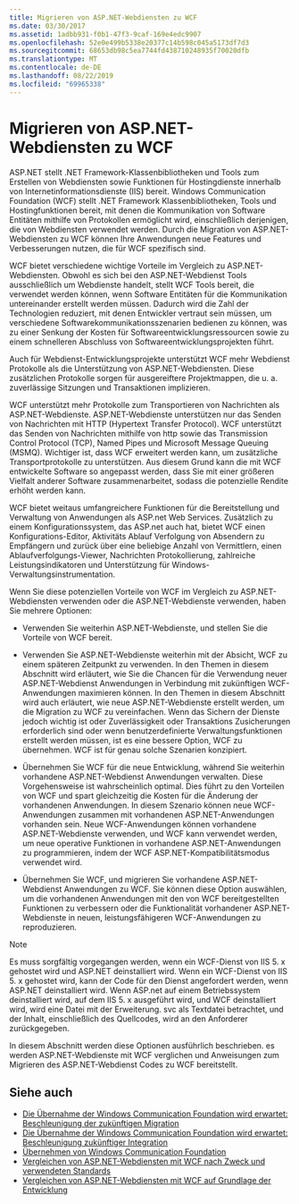 ```yaml
---
title: Migrieren von ASP.NET-Webdiensten zu WCF
ms.date: 03/30/2017
ms.assetid: 1adbb931-f0b1-47f3-9caf-169e4edc9907
ms.openlocfilehash: 52e0e499b5338e20377c14b598c045a5173df7d3
ms.sourcegitcommit: 68653db98c5ea7744fd438710248935f70020dfb
ms.translationtype: MT
ms.contentlocale: de-DE
ms.lasthandoff: 08/22/2019
ms.locfileid: "69965338"
---
```

# <a name="migrating-aspnet-web-services-to-wcf"></a>Migrieren von ASP.NET-Webdiensten zu WCF
ASP.NET stellt .NET Framework-Klassenbibliotheken und Tools zum Erstellen von Webdiensten sowie Funktionen für Hostingdienste innerhalb von Internetinformationsdienste (IIS) bereit. Windows Communication Foundation (WCF) stellt .NET Framework Klassenbibliotheken, Tools und Hostingfunktionen bereit, mit denen die Kommunikation von Software Entitäten mithilfe von Protokollen ermöglicht wird, einschließlich derjenigen, die von Webdiensten verwendet werden.  Durch die Migration von ASP.NET-Webdiensten zu WCF können Ihre Anwendungen neue Features und Verbesserungen nutzen, die für WCF spezifisch sind.  
  
 WCF bietet verschiedene wichtige Vorteile im Vergleich zu ASP.NET-Webdiensten. Obwohl es sich bei den ASP.NET-Webdienst Tools ausschließlich um Webdienste handelt, stellt WCF Tools bereit, die verwendet werden können, wenn Software Entitäten für die Kommunikation untereinander erstellt werden müssen. Dadurch wird die Zahl der Technologien reduziert, mit denen Entwickler vertraut sein müssen, um verschiedene Softwarekommunikationsszenarien bedienen zu können, was zu einer Senkung der Kosten für Softwareentwicklungsressourcen sowie zu einem schnelleren Abschluss von Softwareentwicklungsprojekten führt.  
  
 Auch für Webdienst-Entwicklungsprojekte unterstützt WCF mehr Webdienst Protokolle als die Unterstützung von ASP.NET-Webdiensten. Diese zusätzlichen Protokolle sorgen für ausgereiftere Projektmappen, die u. a. zuverlässige Sitzungen und Transaktionen implizieren.  
  
 WCF unterstützt mehr Protokolle zum Transportieren von Nachrichten als ASP.NET-Webdienste. ASP.NET-Webdienste unterstützen nur das Senden von Nachrichten mit HTTP (Hypertext Transfer Protocol). WCF unterstützt das Senden von Nachrichten mithilfe von http sowie das Transmission Control Protocol (TCP), Named Pipes und Microsoft Message Queuing (MSMQ). Wichtiger ist, dass WCF erweitert werden kann, um zusätzliche Transportprotokolle zu unterstützen. Aus diesem Grund kann die mit WCF entwickelte Software so angepasst werden, dass Sie mit einer größeren Vielfalt anderer Software zusammenarbeitet, sodass die potenzielle Rendite erhöht werden kann.  
  
 WCF bietet weitaus umfangreichere Funktionen für die Bereitstellung und Verwaltung von Anwendungen als ASP.net Web Services. Zusätzlich zu einem Konfigurationssystem, das ASP.net auch hat, bietet WCF einen Konfigurations-Editor, Aktivitäts Ablauf Verfolgung von Absendern zu Empfängern und zurück über eine beliebige Anzahl von Vermittlern, einen Ablaufverfolgungs-Viewer, Nachrichten Protokollierung, zahlreiche Leistungsindikatoren und Unterstützung für Windows-Verwaltungsinstrumentation.  
  
 Wenn Sie diese potenziellen Vorteile von WCF im Vergleich zu ASP.NET-Webdiensten verwenden oder die ASP.NET-Webdienste verwenden, haben Sie mehrere Optionen:  
  
- Verwenden Sie weiterhin ASP.NET-Webdienste, und stellen Sie die Vorteile von WCF bereit.  
  
- Verwenden Sie ASP.NET-Webdienste weiterhin mit der Absicht, WCF zu einem späteren Zeitpunkt zu verwenden. In den Themen in diesem Abschnitt wird erläutert, wie Sie die Chancen für die Verwendung neuer ASP.NET-Webdienst Anwendungen in Verbindung mit zukünftigen WCF-Anwendungen maximieren können. In den Themen in diesem Abschnitt wird auch erläutert, wie neue ASP.NET-Webdienste erstellt werden, um die Migration zu WCF zu vereinfachen. Wenn das Sichern der Dienste jedoch wichtig ist oder Zuverlässigkeit oder Transaktions Zusicherungen erforderlich sind oder wenn benutzerdefinierte Verwaltungsfunktionen erstellt werden müssen, ist es eine bessere Option, WCF zu übernehmen. WCF ist für genau solche Szenarien konzipiert.  
  
- Übernehmen Sie WCF für die neue Entwicklung, während Sie weiterhin vorhandene ASP.NET-Webdienst Anwendungen verwalten. Diese Vorgehensweise ist wahrscheinlich optimal. Dies führt zu den Vorteilen von WCF und spart gleichzeitig die Kosten für die Änderung der vorhandenen Anwendungen. In diesem Szenario können neue WCF-Anwendungen zusammen mit vorhandenen ASP.NET-Anwendungen vorhanden sein. Neue WCF-Anwendungen können vorhandene ASP.NET-Webdienste verwenden, und WCF kann verwendet werden, um neue operative Funktionen in vorhandene ASP.NET-Anwendungen zu programmieren, indem der WCF ASP.NET-Kompatibilitätsmodus verwendet wird.  
  
- Übernehmen Sie WCF, und migrieren Sie vorhandene ASP.NET-Webdienst Anwendungen zu WCF. Sie können diese Option auswählen, um die vorhandenen Anwendungen mit den von WCF bereitgestellten Funktionen zu verbessern oder die Funktionalität vorhandener ASP.NET-Webdienste in neuen, leistungsfähigeren WCF-Anwendungen zu reproduzieren.  
  
> [!NOTE]
> Es muss sorgfältig vorgegangen werden, wenn ein WCF-Dienst von IIS 5. x gehostet wird und ASP.NET deinstalliert wird. Wenn ein WCF-Dienst von IIS 5. x gehostet wird, kann der Code für den Dienst angefordert werden, wenn ASP.NET deinstalliert wird. Wenn ASP.net auf einem Betriebssystem deinstalliert wird, auf dem IIS 5. x ausgeführt wird, und WCF deinstalliert wird, wird eine Datei mit der Erweiterung. svc als Textdatei betrachtet, und der Inhalt, einschließlich des Quellcodes, wird an den Anforderer zurückgegeben.  
  
 In diesem Abschnitt werden diese Optionen ausführlich beschrieben. es werden ASP.NET-Webdienste mit WCF verglichen und Anweisungen zum Migrieren des ASP.NET-Webdienst Codes zu WCF bereitstellt.  
  
## <a name="see-also"></a>Siehe auch

- [Die Übernahme der Windows Communication Foundation wird erwartet: Beschleunigung der zukünftigen Migration](../../../../docs/framework/wcf/feature-details/anticipating-adopting-wcf-migration.md)
- [Die Übernahme der Windows Communication Foundation wird erwartet: Beschleunigung zukünftiger Integration](../../../../docs/framework/wcf/feature-details/anticipating-adopting-the-wcf-easing-future-integration.md)
- [Übernehmen von Windows Communication Foundation](../../../../docs/framework/wcf/feature-details/adopting-wcf.md)
- [Vergleichen von ASP.NET-Webdiensten mit WCF nach Zweck und verwendeten Standards](../../../../docs/framework/wcf/feature-details/comparing-aspnet-web-services-to-wcf-based-on-purpose-and-standards-used.md)
- [Vergleichen von ASP.NET-Webdiensten mit WCF auf Grundlage der Entwicklung](../../../../docs/framework/wcf/feature-details/comparing-aspnet-web-services-to-wcf-based-on-development.md)
